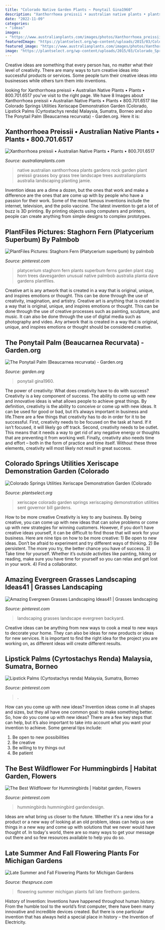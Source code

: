```yaml
---
title: "Colorado Native Garden Plants ~ Ponytail Gina1960"
description: "Xanthorrhoea preissii • australian native plants • plants • 800.701.6517"
date: "2022-11-09"
categories:
- "ideas"
images:
- "https://www.australianplants.com/images/photos/Xanthorrhoea_preissii.jpg"
featuredImage: "https://plantselect.org/wp-content/uploads/2015/03/Colorado_Springs_Utilities_Xeriscape_Demonstration_Garden_Colorado_Springs_0.jpg"
featured_image: "https://www.australianplants.com/images/photos/Xanthorrhoea_preissii.jpg"
image: "https://plantselect.org/wp-content/uploads/2015/03/Colorado_Springs_Utilities_Xeriscape_Demonstration_Garden_Colorado_Springs_0.jpg"
---
```



Creative ideas are something that every person has, no matter what their level of creativity. There are many ways to turn creative ideas into successful products or services. Some people turn their creative ideas into businesses while others turn them into inventions.

	

		
looking for Xanthorrhoea preissii • Australian Native Plants • Plants • 800.701.6517 you've visit to the right page. We have 8 Images about Xanthorrhoea preissii • Australian Native Plants • Plants • 800.701.6517 like Colorado Springs Utilities Xeriscape Demonstration Garden (Colorado, Lipstick Palms (Cyrtostachys renda) Malaysia, Sumatra, Borneo and also The Ponytail Palm (Beaucarnea recurvata) - Garden.org. Here it is:
		
    
## Xanthorrhoea Preissii • Australian Native Plants • Plants • 800.701.6517

<img loading=lazy src="https://www.australianplants.com/images/photos/Xanthorrhoea_preissii.jpg" onerror="this.onerror=null;this.src='https://tse4.mm.bing.net/th?id=OIP.x_GSN4Z0T9lrJjp5HcuMkQHaFj&amp;pid=15.1';" alt="Xanthorrhoea preissii • Australian Native Plants • Plants • 800.701.6517">

_Source: australianplants.com_

>native australian xanthorrhoea plants gardens rock garden plant preissii grasses boy grass tree landscape trees australianplants australia landscaping planting jamie. 

	

Invention ideas are a dime a dozen, but the ones that work and make a difference are the ones that are come up with by people who have a passion for their work. Some of the most famous inventions include the internet, television, and the polio vaccine. The latest invention to get a lot of buzz is 3D printing. By printing objects using computers and printers, people can create anything from simple designs to complex prototypes.

    
## PlantFiles Pictures: Staghorn Fern (Platycerium Superbum) By Palmbob

<img loading=lazy src="https://i.pinimg.com/736x/20/8b/5c/208b5c8fdad8da8acbcc155961d9f114--garden-club-garden-art.jpg" onerror="this.onerror=null;this.src='https://tse1.mm.bing.net/th?id=OIP.DRSABzf_KpcAG7PxCz27JADYEg&amp;pid=15.1';" alt="PlantFiles Pictures: Staghorn Fern (Platycerium superbum) by palmbob">

_Source: pinterest.com_

>platycerium staghorn fern plants superbum ferns garden plant stag horn trees davesgarden unusual native palmbob australia planta dave gardens plantfiles. 

	

Creative art is any artwork that is created in a way that is original, unique, and inspires emotions or thought. This can be done through the use of creativity, imagination, and artistry.
Creative art is anything that is created in a way that is original, unique, and inspires emotions or thought. This can be done through the use of creative processes such as painting, sculpture, and music. It can also be done through the use of digital media such as photography and video. Any artwork that is created in a way that is original, unique, and inspires emotions or thought should be considered creative.

    
## The Ponytail Palm (Beaucarnea Recurvata) - Garden.org

<img loading=lazy src="http://garden.org/pics/2020-01-21/Gina1960/2867ba.jpg" onerror="this.onerror=null;this.src='https://tse1.mm.bing.net/th?id=OIP.sRDjVMNLFjx2jVuni81NSAHaJ3&amp;pid=15.1';" alt="The Ponytail Palm (Beaucarnea recurvata) - Garden.org">

_Source: garden.org_

>ponytail gina1960. 

	

The power of creativity: What does creativity have to do with success?
Creativity is a key component of success. The ability to come up with new and innovative ideas is what allows people to achieve great things. By definition, creativity is the ability to conceive or come up with new ideas. It can be used for good or bad, but it’s always important in business and life.There are a few things that creativity has to do in order for it to be successful. First, creativity needs to be focused on the task at hand. If it isn’t focused, it will likely go off track. Second, creativity needs to be outlet. This means that it needs a way to get rid of any negative energy or thoughts that are preventing it from working well. Finally, creativity also needs time and effort – both in the form of practice and time itself. Without these three elements, creativity will most likely not result in great success.

    
## Colorado Springs Utilities Xeriscape Demonstration Garden (Colorado

<img loading=lazy src="https://plantselect.org/wp-content/uploads/2015/03/Colorado_Springs_Utilities_Xeriscape_Demonstration_Garden_Colorado_Springs_0.jpg" onerror="this.onerror=null;this.src='https://tse2.mm.bing.net/th?id=OIP.6-o5IN2IxO5KMQgN140NFAHaE6&amp;pid=15.1';" alt="Colorado Springs Utilities Xeriscape Demonstration Garden (Colorado">

_Source: plantselect.org_

>xeriscape colorado garden springs xeriscaping demonstration utilities sent governor bill gardens. 

	

How to be more creative
Creativity is key to any business. By being creative, you can come up with new ideas that can solve problems or come up with new strategies for winning customers. However, if you don’t have creative ideas yourself, it can be difficult to find those that will work for your business. Here are nine tips on how to be more creative: 1) Be open to new ideas. Don’t be afraid to experiment and try different ways of thinking. 2) Be persistent. The more you try, the better chance you have of success. 3) Take time for yourself. Whether it’s outside activities like painting, hiking or reading, make sure you have time for yourself so you can relax and get lost in your work. 4) Find a collaborator.

    
## Amazing Evergreen Grasses Landscaping Ideas41 | Grasses Landscaping

<img loading=lazy src="https://i.pinimg.com/736x/9b/81/98/9b819826577b3478185c51d34293f80e.jpg" onerror="this.onerror=null;this.src='https://tse3.mm.bing.net/th?id=OIP.9JxOnFYMzNEOS2ucaPLjewHaJ2&amp;pid=15.1';" alt="Amazing Evergreen Grasses Landscaping Ideas41 | Grasses landscaping">

_Source: pinterest.com_

>landscaping grasses landscape evergreen backyard. 

	

Creative ideas can be anything from new ways to cook a meal to new ways to decorate your home. They can also be ideas for new products or ideas for new services. It is important to find the right idea for the project you are working on, as different ideas will create different results.

    
## Lipstick Palms (Cyrtostachys Renda) Malaysia, Sumatra, Borneo

<img loading=lazy src="https://i.pinimg.com/736x/7e/ac/14/7eac14cf044183fdbf66956de85f1b3a.jpg" onerror="this.onerror=null;this.src='https://tse2.mm.bing.net/th?id=OIP.a52X0cr5YK06fi-cJ-QdowHaJ3&amp;pid=15.1';" alt="Lipstick Palms (Cyrtostachys renda) Malaysia, Sumatra, Borneo">

_Source: pinterest.com_

>. 

	

How can you come up with new ideas?
Invention ideas come in all shapes and sizes, but they all have one common goal: to make something better. So, how do you come up with new ideas? There are a few key steps that can help, but it’s also important to take into account what you want your invention to achieve. Some general tips include: 
1. Be open to new possibilities 
2. Be creative 
3. Be willing to try things out 
4. Be patient 

    
## The Best Wildflower For Hummingbirds | Habitat Garden, Flowers

<img loading=lazy src="https://i.pinimg.com/736x/4a/9a/31/4a9a31e71a64c02fb077744ccf36a2ad.jpg" onerror="this.onerror=null;this.src='https://tse4.mm.bing.net/th?id=OIP.E60g7eEFdne7Xpbj-FVrOAHaLl&amp;pid=15.1';" alt="The Best Wildflower for Hummingbirds | Habitat garden, Flowers">

_Source: pinterest.com_

>hummingbirds hummingbird gardendesign. 

	

Ideas are what bring us closer to the future. Whether it's a new idea for a product or a new way of looking at an old problem, ideas can help us see things in a new way and come up with solutions that we never would have thought of. In today's world, there are so many ways to get your message out there and so few resources available to help you do so.

    
## Late Summer And Fall Flowering Plants For Michigan Gardens

<img loading=lazy src="https://www.thespruce.com/thmb/79KkPXaujr98VooZZ8RBgj8_nic=/2121x1414/filters:fill(auto,1)/Firethorns-GettyImages-524265609-e20596bbae924de194036f45b0593a7d.jpg" onerror="this.onerror=null;this.src='https://tse2.mm.bing.net/th?id=OIP.hPS01Kow-EVd4olexcaGbAHaE8&amp;pid=15.1';" alt="Late Summer and Fall Flowering Plants for Michigan Gardens">

_Source: thespruce.com_

>flowering summer michigan plants fall late firethorn gardens. 

	

History of Invention:
Inventions have happened throughout human history. From the humble tool to the world’s first computer, there have been many innovative and incredible devices created. But there is one particular invention that has always held a special place in history – the Invention of Electricity.

